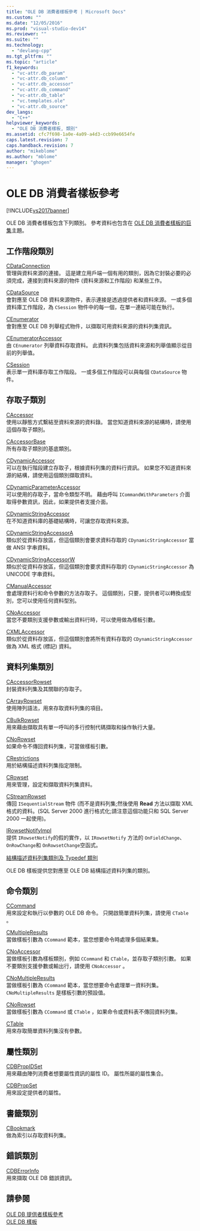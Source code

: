 ```yaml
---
title: "OLE DB 消費者樣板參考 | Microsoft Docs"
ms.custom: ""
ms.date: "12/05/2016"
ms.prod: "visual-studio-dev14"
ms.reviewer: ""
ms.suite: ""
ms.technology: 
  - "devlang-cpp"
ms.tgt_pltfrm: ""
ms.topic: "article"
f1_keywords: 
  - "vc-attr.db_param"
  - "vc-attr.db_column"
  - "vc-attr.db_accessor"
  - "vc-attr.db_command"
  - "vc-attr.db_table"
  - "vc.templates.ole"
  - "vc-attr.db_source"
dev_langs: 
  - "C++"
helpviewer_keywords: 
  - "OLE DB 消費者樣板, 類別"
ms.assetid: cfc7f698-1a0e-4a09-a4d3-ccb99e6654fe
caps.latest.revision: 7
caps.handback.revision: 7
author: "mikeblome"
ms.author: "mblome"
manager: "ghogen"
---
```

# OLE DB 消費者樣板參考
[!INCLUDE[vs2017banner](../../assembler/inline/includes/vs2017banner.md)]

OLE DB 消費者樣板包含下列類別。  參考資料也包含在 [OLE DB 消費者樣板的巨集](../../data/oledb/macros-and-global-functions-for-ole-db-consumer-templates.md)主題。  
  
## 工作階段類別  
 [CDataConnection](../../data/oledb/cdataconnection-class.md)  
 管理與資料來源的連接。  這是建立用戶端一個有用的類別，因為它封裝必要的必須完成，連接到資料來源的物件 \(資料來源和工作階段\) 和某些工作。  
  
 [CDataSource](../../data/oledb/cdatasource-class.md)  
 會對應至 OLE DB 資料來源物件，表示連接是透過提供者和資料來源。  一或多個資料庫工作階段，為 `CSession` 物件中的每一個，在單一連結可能在執行。  
  
 [CEnumerator](../../data/oledb/cenumerator-class.md)  
 會對應至 OLE DB 列舉程式物件，以擷取可用資料來源的資料列集資訊。  
  
 [CEnumeratorAccessor](../../data/oledb/cenumeratoraccessor-class.md)  
 由 `CEnumerator` 列舉資料存取資料。  此資料列集包括資料來源和列舉值顯示從目前的列舉值。  
  
 [CSession](../../data/oledb/csession-class.md)  
 表示單一資料庫存取工作階段。  一或多個工作階段可以與每個 `CDataSource` 物件。  
  
## 存取子類別  
 [CAccessor](../../data/oledb/caccessor-class.md)  
 使用以靜態方式繫結至資料來源的資料錄。  當您知道資料來源的結構時，請使用這個存取子類別。  
  
 [CAccessorBase](../../data/oledb/caccessorbase-class.md)  
 所有存取子類別的基底類別。  
  
 [CDynamicAccessor](../../data/oledb/cdynamicaccessor-class.md)  
 可以在執行階段建立存取子，根據資料列集的資料行資訊。  如果您不知道資料來源的結構，請使用這個類別擷取資料。  
  
 [CDynamicParameterAccessor](../../data/oledb/cdynamicparameteraccessor-class.md)  
 可以使用的存取子，當命令類型不明。  藉由呼叫 `ICommandWithParameters` 介面取得參數資訊，因此，如果提供者支援介面。  
  
 [CDynamicStringAccessor](../../data/oledb/cdynamicstringaccessor-class.md)  
 在不知道資料庫的基礎結構時，可讓您存取資料來源。  
  
 [CDynamicStringAccessorA](../../data/oledb/cdynamicstringaccessora-class.md)  
 類似於從資料存放區，但這個類別會要求資料存取的 `CDynamicStringAccessor` 當做 ANSI 字串資料。  
  
 [CDynamicStringAccessorW](../../data/oledb/cdynamicstringaccessorw-class.md)  
 類似於從資料存放區，但這個類別會要求資料存取的 `CDynamicStringAccessor` 為 UNICODE 字串資料。  
  
 [CManualAccessor](../../data/oledb/cmanualaccessor-class.md)  
 會處理資料行和命令參數的方法存取子。  這個類別，只要，提供者可以轉換成型別，您可以使用任何資料型別。  
  
 [CNoAccessor](../../data/oledb/cnoaccessor-class.md)  
 當您不要類別支援參數或輸出資料行時，可以使用做為樣板引數。  
  
 [CXMLAccessor](../../data/oledb/cxmlaccessor-class.md)  
 類似於從資料存放區，但這個類別會將所有資料存取的 `CDynamicStringAccessor` 做為 XML 格式 \(標記\) 資料。  
  
## 資料列集類別  
 [CAccessorRowset](../../data/oledb/caccessorrowset-class.md)  
 封裝資料列集及其關聯的存取子。  
  
 [CArrayRowset](../../data/oledb/carrayrowset-class.md)  
 使用陣列語法，用來存取資料列集的項目。  
  
 [CBulkRowset](../../data/oledb/cbulkrowset-class.md)  
 用來藉由擷取具有單一呼叫的多行控制代碼擷取和操作執行大量。  
  
 [CNoRowset](../../data/oledb/cnorowset-class.md)  
 如果命令不傳回資料列集，可當做樣板引數。  
  
 [CRestrictions](../../data/oledb/crestrictions-class.md)  
 用於結構描述資料列集指定限制。  
  
 [CRowset](../../data/oledb/crowset-class.md)  
 用來管理，設定和擷取資料列集資料。  
  
 [CStreamRowset](../../data/oledb/cstreamrowset-class.md)  
 傳回 `ISequentialStream` 物件 \(而不是資料列集;然後使用 **Read** 方法以擷取 XML 格式的資料。\(SQL Server 2000 進行格式化;請注意這個功能只和 SQL Server 2000 一起使用\)。  
  
 [IRowsetNotifyImpl](../../data/oledb/irowsetnotifyimpl-class.md)  
 提供 `IRowsetNotify`的假的實作，以 `IRowsetNotify` 方法的 `OnFieldChange`、 `OnRowChange`和 `OnRowsetChange`空函式。  
  
 [結構描述資料列集類別及 Typedef 類別](../../data/oledb/schema-rowset-classes-and-typedef-classes.md)  
  
 OLE DB 樣板提供您對應至 OLE DB 結構描述資料列集的類別。  
  
## 命令類別  
 [CCommand](../../data/oledb/ccommand-class.md)  
 用來設定和執行以參數的 OLE DB 命令。  只開啟簡單資料列集，請使用 `CTable` 。  
  
 [CMultipleResults](../../data/oledb/cmultipleresults-class.md)  
 當做樣板引數為 `CCommand` 範本，當您想要命令時處理多個結果集。  
  
 [CNoAccessor](../../data/oledb/cnoaccessor-class.md)  
 當做樣板引數為樣板類別，例如 `CCommand` 和 `CTable`，並存取子類別引數。  如果不要類別支援參數或輸出行，請使用 `CNoAccessor` 。  
  
 [CNoMultipleResults](../../data/oledb/cnomultipleresults-class.md)  
 當做樣板引數為 `CCommand` 範本，當您想要命令處理單一資料列集。  `CNoMultipleResults` 是樣板引數的預設值。  
  
 [CNoRowset](../../data/oledb/cnorowset-class.md)  
 當做樣板引數為 `CCommand` 或 `CTable` ，如果命令或資料表不傳回資料列集。  
  
 [CTable](../../data/oledb/ctable-class.md)  
 用來存取簡單資料列集沒有參數。  
  
## 屬性類別  
 [CDBPropIDSet](../../data/oledb/cdbpropidset-class.md)  
 用來藉由陣列消費者想要屬性資訊的屬性 ID。  屬性所屬的屬性集合。  
  
 [CDBPropSet](../../data/oledb/cdbpropset-class.md)  
 用來設定提供者的屬性。  
  
## 書籤類別  
 [CBookmark](../../data/oledb/cbookmark-class.md)  
 做為索引以存取資料列集。  
  
## 錯誤類別  
 [CDBErrorInfo](../../data/oledb/cdberrorinfo-class.md)  
 用來擷取 OLE DB 錯誤資訊。  
  
## 請參閱  
 [OLE DB 提供者樣板參考](../../data/oledb/ole-db-provider-templates-reference.md)   
 [OLE DB 樣板](../../data/oledb/ole-db-templates.md)